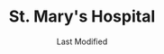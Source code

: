 ---
layout: location-page
date: Last Modified
description: "Local COVID-19 testing is available at St. Mary's Hospital in Jefferson City, Missouri, USA."
permalink: "locations/missouri/jefferson-city/st-marys-hospital/"
tags:
  - locations
  - missouri
title: St. Mary's Hospital
state: Missouri
stateAbbr: MO
hood: Jefferson City
address: 2505 Mission Drive
city: Jefferson City
zip: 65109
mapUrl: "http://maps.apple.com/?q=St+Marys+Hospital&address=2505+Mission+Drive,Jefferson+City,Missouri,65109"
locationType: Drive-thru
phone: 573-681-3000
website: https://www.ssmhealth.com/coronavirus-updates
onlineBooking: undefined
closed: undefined
closedUpdate: April 15th, 2020
notes: "By appointment only. Requires doctor's referral."
days: Hours unknown
ctaMessage: Learn more
ctaUrl: "https://www.ssmhealth.com/coronavirus-updates"
---